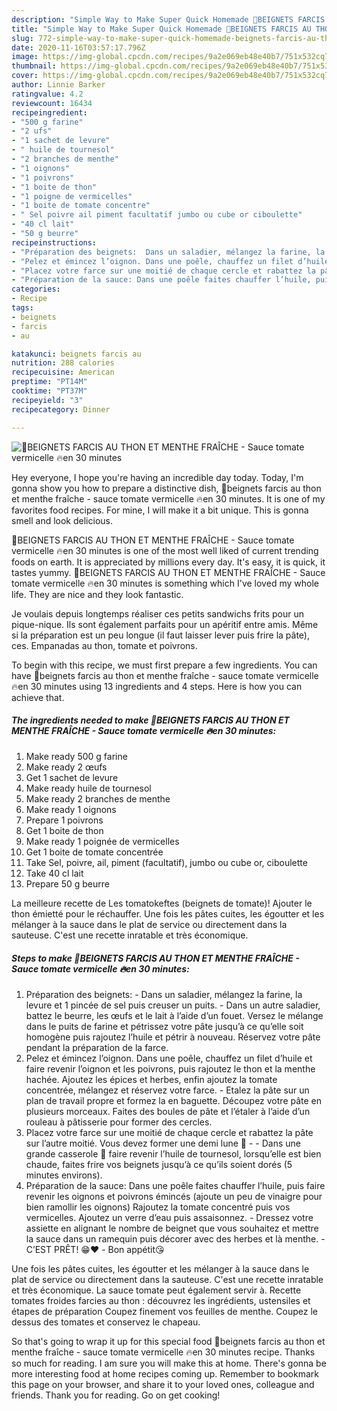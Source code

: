 ```yaml
---
description: "Simple Way to Make Super Quick Homemade 🥟BEIGNETS FARCIS AU THON ET MENTHE FRAÎCHE - Sauce tomate vermicelle 🔥en 30 minutes"
title: "Simple Way to Make Super Quick Homemade 🥟BEIGNETS FARCIS AU THON ET MENTHE FRAÎCHE - Sauce tomate vermicelle 🔥en 30 minutes"
slug: 772-simple-way-to-make-super-quick-homemade-beignets-farcis-au-thon-et-menthe-fraiche-sauce-tomate-vermicelle-en-30-minutes
date: 2020-11-16T03:57:17.796Z
image: https://img-global.cpcdn.com/recipes/9a2e069eb48e40b7/751x532cq70/🥟beignets-farcis-au-thon-et-menthe-fraiche-sauce-tomate-vermicelle-🔥en-30-minutes-photo-principale-de-la-recette.jpg
thumbnail: https://img-global.cpcdn.com/recipes/9a2e069eb48e40b7/751x532cq70/🥟beignets-farcis-au-thon-et-menthe-fraiche-sauce-tomate-vermicelle-🔥en-30-minutes-photo-principale-de-la-recette.jpg
cover: https://img-global.cpcdn.com/recipes/9a2e069eb48e40b7/751x532cq70/🥟beignets-farcis-au-thon-et-menthe-fraiche-sauce-tomate-vermicelle-🔥en-30-minutes-photo-principale-de-la-recette.jpg
author: Linnie Barker
ratingvalue: 4.2
reviewcount: 16434
recipeingredient:
- "500 g farine"
- "2 ufs"
- "1 sachet de levure"
- " huile de tournesol"
- "2 branches de menthe"
- "1 oignons"
- "1 poivrons"
- "1 boite de thon"
- "1 poigne de vermicelles"
- "1 boite de tomate concentre"
- " Sel poivre ail piment facultatif jumbo ou cube or ciboulette"
- "40 cl lait"
- "50 g beurre"
recipeinstructions:
- "Préparation des beignets:  Dans un saladier, mélangez la farine, la levure et 1 pincée de sel puis creuser un puits.  Dans un autre saladier, battez le beurre, les œufs et le lait à l’aide d’un fouet. Versez le mélange dans le puits de farine et pétrissez votre pâte jusqu’à ce qu’elle soit homogène puis rajoutez l’huile et pétrir à nouveau. Réservez votre pâte pendant la préparation de la farce."
- "Pelez et émincez l’oignon. Dans une poêle, chauffez un filet d’huile et faire revenir l’oignon et les poivrons, puis rajoutez le thon et la menthe hachée. Ajoutez les épices et herbes, enfin ajoutez la tomate concentrée, mélangez et réservez votre farce.  Etalez la pâte sur un plan de travail propre et formez la en baguette. Découpez votre pâte en plusieurs morceaux. Faites des boules de pâte et l’étaler à l’aide d’un rouleau à pâtisserie pour former des cercles."
- "Placez votre farce sur une moitié de chaque cercle et rabattez la pâte sur l’autre moitié. Vous devez former une demi lune 🥟  Dans une grande casserole 🥘 faire revenir l’huile de tournesol, lorsqu’elle est bien chaude, faites frire vos beignets jusqu’à ce qu’ils soient dorés (5 minutes environs)."
- "Préparation de la sauce: Dans une poêle faites chauffer l’huile, puis faire revenir les oignons et poivrons émincés (ajoute un peu de vinaigre pour bien ramollir les oignons) Rajoutez la tomate concentré puis vos vermicelles. Ajoutez un verre d’eau puis assaisonnez.  Dressez votre assiette en alignant le nombre de beignet que vous souhaitez et mettre la sauce dans un ramequin puis décorer avec des herbes et là menthe.  C’EST PRÊT! 😁❤️ Bon appétit😘"
categories:
- Recipe
tags:
- beignets
- farcis
- au

katakunci: beignets farcis au 
nutrition: 288 calories
recipecuisine: American
preptime: "PT14M"
cooktime: "PT37M"
recipeyield: "3"
recipecategory: Dinner

---
```



![🥟BEIGNETS FARCIS AU THON ET MENTHE FRAÎCHE - Sauce tomate vermicelle 🔥en 30 minutes](https://img-global.cpcdn.com/recipes/9a2e069eb48e40b7/751x532cq70/🥟beignets-farcis-au-thon-et-menthe-fraiche-sauce-tomate-vermicelle-🔥en-30-minutes-photo-principale-de-la-recette.jpg)

Hey everyone, I hope you're having an incredible day today. Today, I'm gonna show you how to prepare a distinctive dish, 🥟beignets farcis au thon et menthe fraîche - sauce tomate vermicelle 🔥en 30 minutes. It is one of my favorites food recipes. For mine, I will make it a bit unique. This is gonna smell and look delicious.

🥟BEIGNETS FARCIS AU THON ET MENTHE FRAÎCHE - Sauce tomate vermicelle 🔥en 30 minutes is one of the most well liked of current trending foods on earth. It is appreciated by millions every day. It's easy, it is quick, it tastes yummy. 🥟BEIGNETS FARCIS AU THON ET MENTHE FRAÎCHE - Sauce tomate vermicelle 🔥en 30 minutes is something which I've loved my whole life. They are nice and they look fantastic.

Je voulais depuis longtemps réaliser ces petits sandwichs frits pour un pique-nique. Ils sont également parfaits pour un apéritif entre amis. Même si la préparation est un peu longue (il faut laisser lever puis frire la pâte), ces. Empanadas au thon, tomate et poivrons.


To begin with this recipe, we must first prepare a few ingredients. You can have 🥟beignets farcis au thon et menthe fraîche - sauce tomate vermicelle 🔥en 30 minutes using 13 ingredients and 4 steps. Here is how you can achieve that.

<!--inarticleads1-->

##### The ingredients needed to make 🥟BEIGNETS FARCIS AU THON ET MENTHE FRAÎCHE - Sauce tomate vermicelle 🔥en 30 minutes:

1. Make ready 500 g farine
1. Make ready 2 œufs
1. Get 1 sachet de levure
1. Make ready  huile de tournesol
1. Make ready 2 branches de menthe
1. Make ready 1 oignons
1. Prepare 1 poivrons
1. Get 1 boite de thon
1. Make ready 1 poignée de vermicelles
1. Get 1 boite de tomate concentrée
1. Take  Sel, poivre, ail, piment (facultatif), jumbo ou cube or, ciboulette
1. Take 40 cl lait
1. Prepare 50 g beurre


La meilleure recette de Les tomatokeftes (beignets de tomate)! Ajouter le thon émietté pour le réchauffer. Une fois les pâtes cuites, les égoutter et les mélanger à la sauce dans le plat de service ou directement dans la sauteuse. C&#39;est une recette inratable et très économique. 

<!--inarticleads2-->

##### Steps to make 🥟BEIGNETS FARCIS AU THON ET MENTHE FRAÎCHE - Sauce tomate vermicelle 🔥en 30 minutes:

1. Préparation des beignets:  - Dans un saladier, mélangez la farine, la levure et 1 pincée de sel puis creuser un puits.  - Dans un autre saladier, battez le beurre, les œufs et le lait à l’aide d’un fouet. Versez le mélange dans le puits de farine et pétrissez votre pâte jusqu’à ce qu’elle soit homogène puis rajoutez l’huile et pétrir à nouveau. Réservez votre pâte pendant la préparation de la farce.
1. Pelez et émincez l’oignon. Dans une poêle, chauffez un filet d’huile et faire revenir l’oignon et les poivrons, puis rajoutez le thon et la menthe hachée. Ajoutez les épices et herbes, enfin ajoutez la tomate concentrée, mélangez et réservez votre farce.  - Etalez la pâte sur un plan de travail propre et formez la en baguette. Découpez votre pâte en plusieurs morceaux. Faites des boules de pâte et l’étaler à l’aide d’un rouleau à pâtisserie pour former des cercles.
1. Placez votre farce sur une moitié de chaque cercle et rabattez la pâte sur l’autre moitié. Vous devez former une demi lune 🥟 -  - Dans une grande casserole 🥘 faire revenir l’huile de tournesol, lorsqu’elle est bien chaude, faites frire vos beignets jusqu’à ce qu’ils soient dorés (5 minutes environs).
1. Préparation de la sauce: Dans une poêle faites chauffer l’huile, puis faire revenir les oignons et poivrons émincés (ajoute un peu de vinaigre pour bien ramollir les oignons) Rajoutez la tomate concentré puis vos vermicelles. Ajoutez un verre d’eau puis assaisonnez.  - Dressez votre assiette en alignant le nombre de beignet que vous souhaitez et mettre la sauce dans un ramequin puis décorer avec des herbes et là menthe.  - C’EST PRÊT! 😁❤️ - Bon appétit😘


Une fois les pâtes cuites, les égoutter et les mélanger à la sauce dans le plat de service ou directement dans la sauteuse. C&#39;est une recette inratable et très économique. La sauce tomate peut également servir à. Recette tomates froides farcies au thon : découvrez les ingrédients, ustensiles et étapes de préparation Coupez finement vos feuilles de menthe. Coupez le dessus des tomates et conservez le chapeau. 

So that's going to wrap it up for this special food 🥟beignets farcis au thon et menthe fraîche - sauce tomate vermicelle 🔥en 30 minutes recipe. Thanks so much for reading. I am sure you will make this at home. There's gonna be more interesting food at home recipes coming up. Remember to bookmark this page on your browser, and share it to your loved ones, colleague and friends. Thank you for reading. Go on get cooking!

